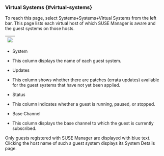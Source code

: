### Virtual Systems {#virtual-systems}

To reach this page, select Systems+Systems+Virtual Systems from the left bar. This page lists each virtual host of which SUSE Manager is aware and the guest systems on those hosts.

| ![](systems_virtual_systems.png) |
| --- |

*   System
*   This column displays the name of each guest system.

*   Updates
*   This column shows whether there are patches (errata updates) available for the guest systems that have not yet been applied.

*   Status
*   This column indicates whether a guest is running, paused, or stopped.

*   Base Channel
*   This column displays the base channel to which the guest is currently subscribed.

Only guests registered with SUSE Manager are displayed with blue text. Clicking the host name of such a guest system displays its System Details page.